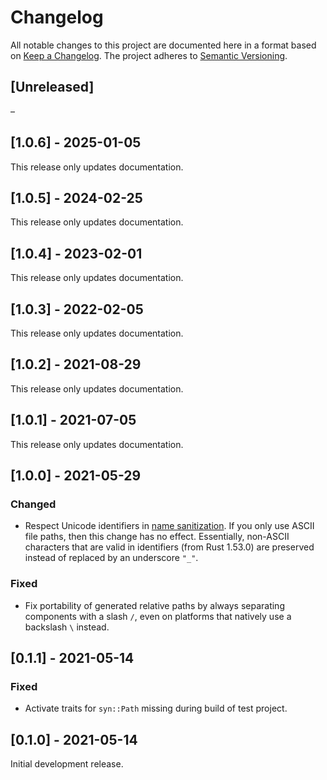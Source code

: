 # Changelog

All notable changes to this project are documented here in a format based on
[Keep a Changelog](https://keepachangelog.com). The project adheres to
[Semantic Versioning](https://semver.org).

## [Unreleased]

–

## [1.0.6] - 2025-01-05

This release only updates documentation.

## [1.0.5] - 2024-02-25

This release only updates documentation.

## [1.0.4] - 2023-02-01

This release only updates documentation.

## [1.0.3] - 2022-02-05

This release only updates documentation.

## [1.0.2] - 2021-08-29

This release only updates documentation.

## [1.0.1] - 2021-07-05

This release only updates documentation.

## [1.0.0] - 2021-05-29

### Changed

- Respect Unicode identifiers in
  [name sanitization](https://github.com/evolutics/iftree#name-sanitization).
  If you only use ASCII file paths, then this change has no effect. Essentially,
  non-ASCII characters that are valid in identifiers (from Rust 1.53.0) are
  preserved instead of replaced by an underscore `"_"`.

### Fixed

- Fix portability of generated relative paths by always separating components
  with a slash `/`, even on platforms that natively use a backslash `\` instead.

## [0.1.1] - 2021-05-14

### Fixed

- Activate traits for `syn::Path` missing during build of test project.

## [0.1.0] - 2021-05-14

Initial development release.
